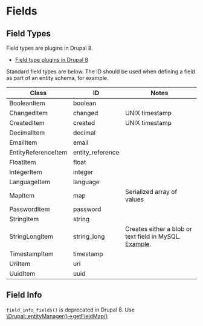 # Fields

## Field Types

Field types are plugins in Drupal 8.

* [Field type plugins in Drupal 8](http://cgit.drupalcode.org/drupal/tree/core/lib/Drupal/Core/Field/Plugin/Field/FieldType)

Standard field types are below. The ID should be used when defining a field as part of an entity schema, for example.

| Class                 | ID               | Notes                                      |
| --------------------- | ---------------- | ------------------------------------------ |
|   BooleanItem         | boolean          |                                            |
|   ChangedItem         | changed          | UNIX timestamp                             |
|   CreatedItem         | created          | UNIX timestamp                             |
|   DecimalItem         | decimal          |                                            |
|   EmailItem           | email            |                                            |
|   EntityReferenceItem | entity_reference |                                            |
|   FloatItem           | float            |                                            |
|   IntegerItem         | integer          |                                            |
|   LanguageItem        | language         |                                            |
|    MapItem            | map              | Serialized array of values                 |
|   PasswordItem        | password         |                                            |
|   StringItem          | string           |                                            |
|   StringLongItem      | string_long      | Creates either a blob or text field in MySQL. [Example](http://cgit.drupalcode.org/drupal/tree/core/lib/Drupal/Core/Field/Plugin/Field/FieldType/StringLongItem.php#n31). |
|   TimestampItem       | timestamp        |                                            |
|   UriItem             | uri              |                                            |
|   UuidItem            | uuid             |                                            |

## Field Info

`field_info_fields()` is deprecated in Drupal 8. Use [\Drupal::entityManager()->getFieldMap()](https://api.drupal.org/api/drupal/core!lib!Drupal!Core!Entity!EntityManager.php/function/EntityManager%3A%3AgetFieldMap/8)
